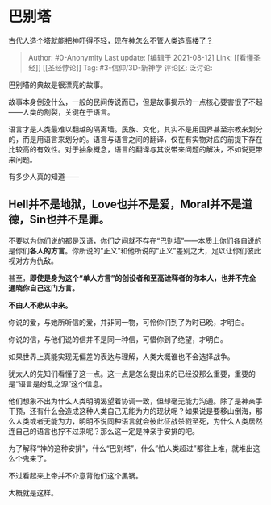 # 巴别塔
[古代人造个塔就能把神吓得不轻，现在神怎么不管人类造高楼了？](https://www.zhihu.com/question/263558368/answer/546888903)

> Author: #0-Anonymity
> Last update: [编辑于 2021-08-12]
> Link: [[看懂圣经]] [[圣经悖论]]
> Tag: #3-信仰/3D-新神学
> 评论区:
> 泛讨论:

巴别塔的典故是很漂亮的故事。

故事本身倒没什么，一般的民间传说而已，但是故事揭示的一点核心要害很了不起——人类的割裂，关键在于语言。

语言才是人类最难以翻越的隔离墙。民族、文化，其实不是用国界甚至宗教来划分的，而是用语言来划分的。语言与语言之间的翻译，仅在有实物对应的前提下存在比较高的有效性。对于抽象概念，语言的翻译与其说带来问题的解决，不如说更带来问题。

有多少人真的知道——

## **Hell并不是地狱，Love也并不是爱，Moral并不是道德，Sin也并不是罪。**

不要以为你们说的都是汉语，你们之间就不存在“巴别墙”——本质上你们各自说的是你们**各人的方言**。你所说的“正义”和他所说的“正义”差别之大，足以让你们彼此视对方为仇敌。

甚至，**即使是身为这个“单人方言”的创设者和至高诠释者的你本人，也并不完全通晓你自己这门方言。**

**不由人不悲从中来。**

你说的爱，与她所听信的爱，并非同一物，可怜你们到了为时已晚，才明白。

你说的信，与他们说的信并不是同一种信，可惜你到了绝望，才明白。

如果世界上真能实现无偏差的表达与理解，人类大概谁也不会选择战争。

犹太人的先知们看懂了这一点。这一点是怎么提出来的已经没那么重要，重要的是“语言是纷乱之源”这个信息。

他们想象不出为什么人类明明渴望着协调一致，但却毫无能力沟通。除了是神亲手干预，还有什么会造成这种人类自己无能为力的现状呢？如果说是要移山倒海，那么人类或者无能为力，明明不说同种语言就会彼此征战杀戮至死，为什么人类居然连自己的语言也拧不过来呢？那么这一定是神亲手安排的吧。

为了解释“神的这种安排”，什么“巴别塔”，什么”怕人类超过”都往上堆，就堆出这么个鬼来了。

不过看起来上帝并不介意背他们这个黑锅。

大概就是这样。
